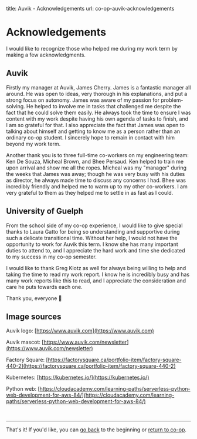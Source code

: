 title: Auvik - Acknowledgements
url: co-op-auvik-acknowledgements

<h1 class="u-lead center">Acknowledgements</h1>

I would like to recognize those who helped me during my work term by making a few acknowledgments.

<h2 class="u-sublead">Auvik</h2>

Firstly my manager at Auvik, James Cherry. James is a fantastic manager all around. He was open to ideas, very thorough in his explanations, and put a strong focus on autonomy. James was aware of my passion for problem-solving. He helped to involve me in tasks that challenged me despite the fact that he could solve them easily. He always took the time to ensure I was content with my work despite having his own agenda of tasks to finish, and I am so grateful for that. I also appreciate the fact that James was open to talking about himself and getting to know me as a person rather than an ordinary co-op student. I sincerely hope to remain in contact with him beyond my work term.

Another thank you is to three full-time co-workers on my engineering team: Ken De Souza, Micheal Brown, and Bhee Persaud. Ken helped to train me upon arrival and show me all the ropes. Micheal was my "manager" during the weeks that James was away; though he was very busy with his duties as director, he always made time to discuss any concerns I had. Bhee was incredibly friendly and helped me to warm up to my other co-workers. I am very grateful to them as they helped me to settle in as fast as I could.

<h2 class="u-sublead">University of Guelph</h2>

From the school side of my co-op experience, I would like to give special thanks to Laura Gatto for being so understanding and supportive during such a delicate transitional time. Without her help, I would not have the opportunity to work for Auvik this term. I know she has many important duties to attend to, and I appreciate the hard work and time she dedicated to my success in my co-op semester.

I would like to thank Greg Klotz as well for always being willing to help and taking the time to read my work report. I know he is incredibly busy and has many work reports like this to read, and I appreciate the consideration and care he puts towards each one.

Thank you, everyone 🙂

<h2 class="u-sublead">Image sources</h2>

Auvik logo: [https://www.auvik.com](https://www.auvik.com)

Auvik mascot: [https://www.auvik.com/newsletter](https://www.auvik.com/newsletter)

Factory Square: <span>[https://factorysquare.ca/portfolio-item/factory-square-440-2](https://factorysquare.ca/portfolio-item/factory-square-440-2)</span>

Kubernetes: [https://kubernetes.io/](https://kubernetes.io/)

Python web: <span>[https://cloudacademy.com/learning-paths/serverless-python-web-development-for-aws-84/](https://cloudacademy.com/learning-paths/serverless-python-web-development-for-aws-84/)</span>

<br>
<hr>

<div class="left-aligned">
  That's it! If you'd like, you can
  <a href="{{ site_url}}/co-op/auvik/about-the-employer">go back</a> to the beginning or
  <a href="{{ site_url}}/co-op">return to co-op</a>.
</div>
